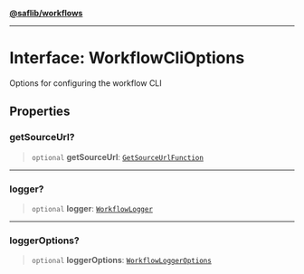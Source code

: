 [**@saflib/workflows**](../index.md)

---

# Interface: WorkflowCliOptions

Options for configuring the workflow CLI

## Properties

### getSourceUrl?

> `optional` **getSourceUrl**: [`GetSourceUrlFunction`](../type-aliases/GetSourceUrlFunction.md)

---

### logger?

> `optional` **logger**: [`WorkflowLogger`](WorkflowLogger.md)

---

### loggerOptions?

> `optional` **loggerOptions**: [`WorkflowLoggerOptions`](WorkflowLoggerOptions.md)
